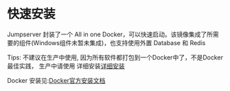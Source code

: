 # 快速安装

Jumpserver 封装了一个 All in one Docker，可以快速启动。该镜像集成了所需要的组件\(Windows组件未暂未集成\)，也支持使用外置 Database 和 Redis

Tips: 不建议在生产中使用, 因为所有软件都打包到一个Docker中了，不是Docker最佳实践， 生产中请使用 详细安装[详细安装](https://docs.docker.com/install/)

Docker 安装见:[Docker官方安装文档](https://docs.docker.com/install/)

## 



